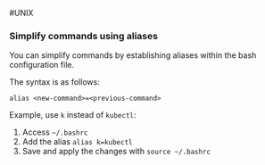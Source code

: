#UNIX 

### Simplify commands using aliases

You can simplify commands by establishing aliases within the bash configuration file. 

The syntax is as follows: 

```
alias <new-command>=<previous-command>
```

Example, use `k` instead of `kubectl`: 
1. Access `~/.bashrc`
2. Add the alias `alias k=kubectl`
3. Save and apply the changes with `source ~/.bashrc`
